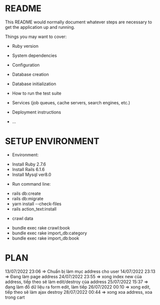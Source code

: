 # README

This README would normally document whatever steps are necessary to get the
application up and running.

Things you may want to cover:

* Ruby version

* System dependencies

* Configuration

* Database creation

* Database initialization

* How to run the test suite

* Services (job queues, cache servers, search engines, etc.)

* Deployment instructions

* ...

# SETUP ENVIRONMENT
* Environment:
- Install Ruby 2.7.6
- Install Rails 6.1.6
- Install Mysql ver8.0

* Run command line:
- rails db:create
- rails db:migrate
- yarn install --check-files
- rails action_text:install

* crawl data
- bundle exec rake crawl:book
- bundle exec rake import_db:category
- bundle exec rake import_db:book


# PLAN
13/07/2022 23:06 => Chuẩn bị làm mục address cho user
14/07/2022 23:13 => Đang làm page address
24/07/2022 23:55 => xong index new của address, tiếp theo sẽ làm edit/destroy của address
25/07/2022 15:37 => đang làm đổ dữ liệu ra form edit, làm tiếp
26/07/2022 00:10 => xong edit, tiếp theo sẽ làm ajax destroy
28/07/2022 00:44 => xong xoa address, xoa trong cart